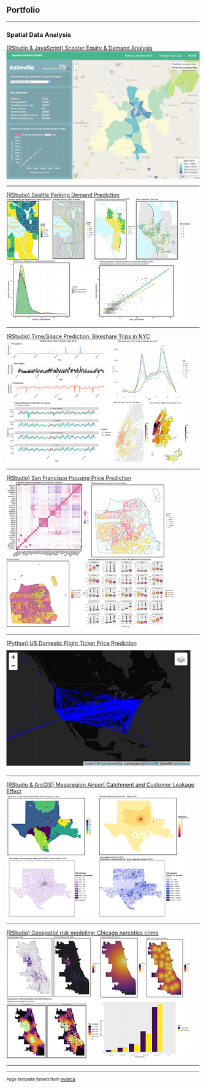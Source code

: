## Portfolio

---

### Spatial Data Analysis 

[(RStudio & JavaScript) Scooter Equity & Demand Analysis](https://ophelialyj.github.io/MUSA_practicum_scooter/index.html)
<img src="images/scooter.jpg"/>

---
[(RStudio) Seattle Parking Demand Prediction](/project_markdown/Seattle_parking.html)
<img src="images/Seattle.jpg"/>

---
[(RStudio) Time/Space Prediction: Bikeshare Trips in NYC](/project_markdown/NYC_bikeshare.html)
<img src="images/bikeshare.jpg"/>

---
[(RStudio) San Francisco Housing Price Prediction](/project_markdown/SF_housingprice.html)
<img src="images/sfhousing.jpg"/>

---
[(Python) US Domestic Flight Ticket Price Prediction](https://cpln-flight-control.github.io/Airline-Ticket-Price-Prediction/Visualizations)
<img src="images/airfare.jpg"/>

---
[(RStudio & ArcGIS) Megaregion Airport Catchment and Customer Leakage Effect ](/project_markdown/Megaregion_Texas.html)
<img src="images/customerleakage.jpg"/>

---
[(RStudio) Geospatial risk modeling: Chicago narcotics crime](/project_markdown/Chicago_drugcrime.html)
<img src="images/chicago.jpg"/>

---





---
<p style="font-size:11px">Page template forked from <a href="https://github.com/evanca/quick-portfolio">evanca</a></p>
<!-- Remove above link if you don't want to attibute -->

